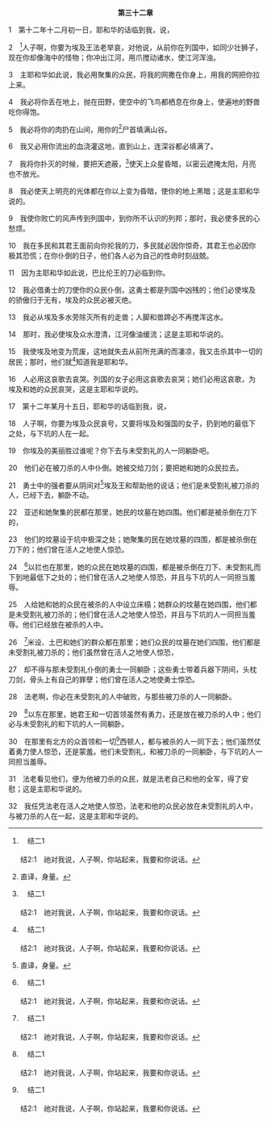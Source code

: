 <p style="text-align:center;font-weight:bold;">第三十二章</p>

1　第十二年十二月初一日，耶和华的话临到我，说，

2　[^a]人子啊，你要为埃及王法老举哀，对他说，从前你在列国中，如同少壮狮子，现在你却像海中的怪物；你冲出江河，用爪搅动诸水，使江河浑浊。

[^a]:　结二1<br><br>结2:1　祂对我说，人子啊，你站起来，我要和你说话。

3　主耶和华如此说，我必用聚集的众民，将我的网撒在你身上，用我的网把你拉上来。

4　我必将你丢在地上，抛在田野，使空中的飞鸟都栖息在你身上，使遍地的野兽吃你得饱。

5　我必将你的肉扔在山间，用你的[^1]尸首填满山谷。

[^1]:直译，身量。

6　我又必用你流出的血浇灌这地，直到山上，连深谷都必填满了。

7　我将你扑灭的时候，要把天遮蔽，[^a]使天上众星昏暗，以密云遮掩太阳，月亮也不放光。

[^a]:　赛十三10；珥二31；三15；摩八9；太二四29；启八12<br><br>赛13:10　天上的众星群宿都不发光；日头一出就变黑暗，月亮也不放光。<br><br>珥2:31　在耶和华大而可畏的日子来到以前，日头要变为黑暗，月亮要变为血。<br><br>珥3:15　日月昏暗，星宿无光。<br><br>摩8:9　主耶和华说，到那日，我必使日头在午间落下，使地在白日的光中变暗。<br><br>太24:29　那些日子的灾难一过去，日头就变黑了，月亮也不放光，众星要从天上坠落，天势都要震动。<br><br>启8:12　第四位天使吹号，日头的三分之一、月亮的三分之一、星辰的三分之一都被击打，以致日月星辰的三分之一黑暗了，白昼的三分之一不发亮，黑夜也是这样。

8　我必使天上明亮的光体都在你以上变为昏暗，使你的地上黑暗；这是主耶和华说的。

9　我使你败亡的风声传到列国中，到你所不认识的列邦；那时，我必使多民的心愁烦。

10　我在多民和其君王面前向你抡我的刀，多民就必因你惊奇，其君王也必因你极其恐慌；在你仆倒的日子，他们各人必为自己的性命时刻战兢。

11　因为主耶和华如此说，巴比伦王的刀必临到你。

12　我必借勇士的刀使你的众民仆倒，这勇士都是列国中凶残的；他们必使埃及的骄傲归于无有，埃及的众民必被灭绝。

13　我必从埃及多水旁除灭所有的走兽；人脚和兽蹄必不再搅浑这水。

14　那时，我必使埃及众水澄清，江河像油缓流；这是主耶和华说的。

15　我使埃及地变为荒废，这地就失去从前所充满的而凄凉，我又击杀其中一切的居民；那时，他们就[^a]知道我是耶和华。

[^a]:　结六7<br><br>结6:7　被杀的人必倒在你们中间，你们就知道我是耶和华。

16　人必用这哀歌去哀哭。列国的女子必用这哀歌去哀哭；她们必用这哀歌，为埃及和她的众民哀哭，这是主耶和华说的。

17　第十二年某月十五日，耶和华的话临到我，说，

18　人子啊，你要为埃及众民哀号，又要将埃及和强国的女子，扔到地的最低下之处，与下坑的人在一起。

19　你埃及的美丽胜过谁呢？你下去与未受割礼的人一同躺卧吧。

20　他们必在被刀杀的人中仆倒。她被交给刀剑；要把她和她的众民拉去。

21　勇士中的强者要从阴间对[^1]埃及王和帮助他的说话；他们是未受割礼被刀杀的人，已经下去，躺卧不动。

[^1]:埃及王，直译，他。

22　亚述和她聚集的民都在那里，她民的坟墓在她四围。他们都是被杀倒在刀下的，

23　他们的坟墓设于坑中极深之处；她聚集的民在她坟墓的四围，都是被杀倒在刀下的；他们曾在活人之地使人惊恐。

24　[^a]以拦也在那里，她的众民在她坟墓的四围，都是被杀倒在刀下、未受割礼而下到地最低下之处的；他们曾在活人之地使人惊恐，并且与下坑的人一同担当羞辱。

[^a]:　耶四九34～39<br><br>耶49:34　犹大王西底家登基的时候，耶和华论以拦的话临到申言者耶利米，说，<br><br>耶49:35　万军之耶和华如此说，我必折断以拦人的弓，就是他们勇力的主要部分。<br><br>耶49:36　我要使四风从天的四方刮来，临到以拦人，将他们分散到四方；从以拦被赶出的人，必没有一国不到的。<br><br>耶49:37　耶和华说，我必使以拦人在仇敌和寻索其命的人面前惊惶；我也必使灾祸，就是我的烈怒，临到他们；又必打发刀剑追杀他们，直到将他们灭尽。<br><br>耶49:38　我要在以拦设立我的宝座，从那里除灭君王和首领；这是耶和华说的。<br><br>耶49:39　但在末后的日子，我还要使被掳的以拦人归回；这是耶和华说的。

25　人给她和她的众民在被杀的人中设立床榻；她群众的坟墓在她四围，他们都是未受割礼被刀杀的；他们曾在活人之地使人惊恐，并且与下坑的人一同担当羞辱。他们已经放在被杀的人中。

26　[^a]米设、土巴和她们的群众都在那里；她们众民的坟墓在她们四围，他们都是未受割礼被刀杀的；他们虽然曾在活人之地使人惊恐，

[^a]:　结三八2<br><br>结38:2　人子啊，你要面向玛各地的歌革，就是罗施、米设、土巴的首领，说预言攻击他，

27　却不得与那未受割礼仆倒的勇士一同躺卧；这些勇士带着兵器下阴间，头枕刀剑，骨头上有自己的罪孽；他们曾在活人之地使勇士惊恐。

28　法老啊，你必在未受割礼的人中破败，与那些被刀杀的人一同躺卧。

29　[^a]以东在那里，她君王和一切首领虽然有勇力，还是放在被刀杀的人中；他们必与未受割礼的和下坑的人一同躺卧。

[^a]:　结二五12<br><br>结25:12　主耶和华如此说，因为以东报仇雪恨，攻击犹大家，向他们报仇，大大有罪，

30　在那里有北方的众首领和一切[^a]西顿人，都与被杀的人一同下去；他们虽然仗着勇力使人惊恐，还是蒙羞。他们未受割礼，和被刀杀的一同躺卧，与下坑的人一同担当羞辱。

[^a]:　结二八21<br><br>结28:21　人子啊，你要面向西顿，说预言攻击她，

31　法老看见他们，便为他被刀杀的众民，就是法老自己和他的全军，得了安慰；这是主耶和华说的。

32　我任凭法老在活人之地使人惊恐，法老和他的众民必放在未受割礼的人中，与被刀杀的人在一起，这是主耶和华说的。
